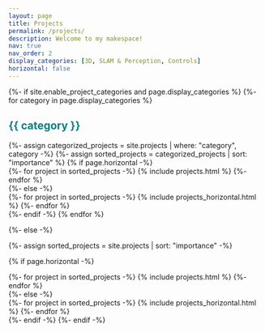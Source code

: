```yaml
---
layout: page
title: Projects
permalink: /projects/
description: Welcome to my makespace!
nav: true
nav_order: 2
display_categories: [3D, SLAM & Perception, Controls]
horizontal: false
---
```


<!-- pages/projects.md -->
<div class="projects">
{%- if site.enable_project_categories and page.display_categories %}
  <!-- Display categorized projects -->
  {%- for category in page.display_categories %}
  <h2 class="category" style="color:teal">{{ category }}</h2>
  {%- assign categorized_projects = site.projects | where: "category", category -%}
  {%- assign sorted_projects = categorized_projects | sort: "importance" %}
  <!-- Generate cards for each project -->
  {% if page.horizontal -%}
  <div class="container">
    <div class="row row-cols-1">
    {%- for project in sorted_projects -%}
      {% include projects.html %}
    {%- endfor %}
    </div>
  </div>
  {%- else -%}
  <div class="row row-cols-1">
    {%- for project in sorted_projects -%}
      {% include projects_horizontal.html %}
    {%- endfor %}
  </div>
  {%- endif -%}
  {% endfor %}

{%- else -%}
<!-- Display projects without categories -->
  {%- assign sorted_projects = site.projects | sort: "importance" -%}
  <!-- Generate cards for each project -->
  {% if page.horizontal -%}
  <div class="container">
    <div class="row row-cols-1">
    {%- for project in sorted_projects -%}
      {% include projects.html %}
    {%- endfor %}
    </div>
  </div>
  {%- else -%}
  <div class="row row-cols-1">
    {%- for project in sorted_projects -%}
      {% include projects_horizontal.html %}
    {%- endfor %}
  </div>
  {%- endif -%}
{%- endif -%}
</div>
